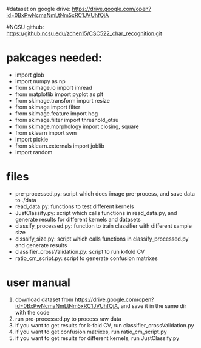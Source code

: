 

#dataset on google drive: https://drive.google.com/open?id=0BxPwNcmaNmLtNm5xRC1JVUhfQjA

#NCSU github: https://github.ncsu.edu/zchen15/CSC522_char_recognition.git

# pakcages needed:

* import glob
* import  numpy as np
* from skimage.io import imread
* from matplotlib import pyplot as plt
* from skimage.transform import resize
* from skimage import filter
* from skimage.feature import hog
* from skimage.filter import threshold_otsu
* from skimage.morphology import closing, square
* from sklearn import svm
* import pickle
* from sklearn.externals import joblib
* import random

# files
- pre-processed.py: script which does image pre-process, and save data to ./data
- read_data.py: functions to test different kernels
- JustClassify.py: script which calls functions in read_data.py, and generate results for different kernels and datasets
- classify_processed.py: function to train classifier with different sample size
- clsssify_size.py: script which calls functions in classify_processed.py and generate results
- classifier_crossValidation.py: script to run k-fold CV
- ratio_cm_script.py: script to generate confusion matrixes

# user manual
1. download dataset from https://drive.google.com/open?id=0BxPwNcmaNmLtNm5xRC1JVUhfQjA, and save it in the same dir with the code
2. run pre-processed.py to process raw data
3. if you want to get results for k-fold CV, run classifier_crossValidation.py
4. if you want to get confusion matrixes, run ratio_cm_script.py
5. if you want to get results for different kernels, run JustClassify.py

